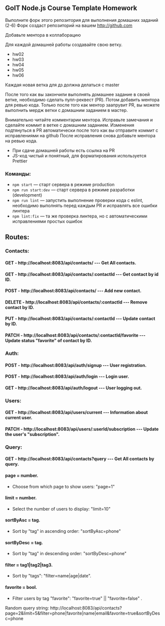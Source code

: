 ## GoIT Node.js Course Template Homework

Выполните форк этого репозитория для выполнения домашних заданий (2-6) Форк
создаст репозиторий на вашем http://github.com

Добавьте ментора в коллаборацию

Для каждой домашней работы создавайте свою ветку.

- hw02
- hw03
- hw04
- hw05
- hw06

Каждая новая ветка для дз должна делаться с master

После того как вы закончили выполнять домашнее задание в своей ветке, необходимо
сделать пулл-реквест (PR). Потом добавить ментора для ревью кода. Только после
того как ментор заапрувит PR, вы можете выполнить мердж ветки с домашним
заданием в мастер.

Внимательно читайте комментарии ментора. Исправьте замечания и сделайте коммит в
ветке с домашним заданием. Изменения подтянуться в PR автоматически после того
как вы отправите коммит с исправлениями на github После исправления снова
добавьте ментора на ревью кода.

- При сдаче домашней работы есть ссылка на PR
- JS-код чистый и понятный, для форматирования используется Prettier

### Команды:

- `npm start` &mdash; старт сервера в режиме production
- `npm run start:dev` &mdash; старт сервера в режиме разработки (development)
- `npm run lint` &mdash; запустить выполнение проверки кода с eslint, необходимо
  выполнять перед каждым PR и исправлять все ошибки линтера
- `npm lint:fix` &mdash; та же проверка линтера, но с автоматическими
  исправлениями простых ошибок

## Routes:

### Contacts:

#### GET - http://localhost:8083/api/contacts/ --- Get All contacts.

#### GET - http://localhost:8083/api/contacts/:contactId --- Get contact by id ID.

#### POST - http://localhost:8083/api/contacts/ --- Add new contact.

#### DELETE - http://localhost:8083/api/contacts/:contactId --- Remove contact by ID.

#### PUT - http://localhost:8083/api/contacts/:contactId --- Update contact by ID.

#### PATCH - http://localhost:8083/api/contacts/:contactId/favorite --- Update status "favorite" of contact by ID.

### Auth:

#### POST - http://localhost:8083/api/auth/signup --- User registration.

#### POST - http://localhost:8083/api/auth/login --- Login user.

#### GET - http://localhost:8083/api/auth/logout --- User logging out.

### Users:

#### GET - http://localhost:8083/api/users/current --- Information about current user.

#### PATCH - http://localhost:8083/api/users/:userId/subscription --- Update the user's "subscription".

### Query:

#### GET - http://localhost:8083/api/contacts?query --- Get All contacts by query.

#### page = number.

- Choose from which page to show users: "page=1"

#### limit = number.

- Select the number of users to display: "limit=10"

#### sortByAsc = tag.

- Sort by "tag" in ascending order: "sortByAsc=phone"

#### sortByDesc = tag.

- Sort by "tag" in descending order: "sortByDesc=phone"

#### filter = tag1|tag2|tag3.

- Sort by "tags": "filter=name|age|date".

#### favorite = bool.

- Filter users by tag "favorite": "favorite=true" || "favorite=false" .

Random query string:
http://localhost:8083/api/contacts?page=2&limit=5&filter=phone|favorite|name|email&favorite=true&sortByDesc=phone
